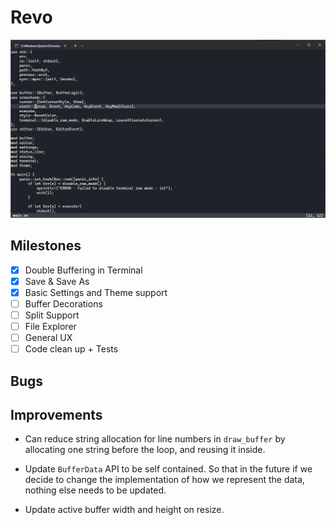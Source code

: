 # Revo

![screenshot](./assets/application_ss.png)

## Milestones

- [x] Double Buffering in Terminal
- [x] Save & Save As
- [x] Basic Settings and Theme support
- [ ] Buffer Decorations
- [ ] Split Support
- [ ] File Explorer
- [ ] General UX
- [ ] Code clean up + Tests

## Bugs


## Improvements

- Can reduce string allocation for line numbers in `draw_buffer` by allocating one string 
  before the loop, and reusing it inside.

- Update `BufferData` API to be self contained. So that in the future if we decide to
  change the implementation of how we represent the data, nothing else needs to be updated.

- Update active buffer width and height on resize.